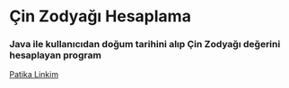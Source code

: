 # Çin Zodyağı Hesaplama

### Java ile kullanıcıdan doğum tarihini alıp Çin Zodyağı değerini hesaplayan program

[Patika Linkim](https://app.patika.dev/burakkartalq7)
